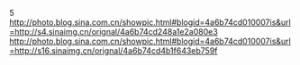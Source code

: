 5
http://photo.blog.sina.com.cn/showpic.html#blogid=4a6b74cd010007is&url=http://s4.sinaimg.cn/orignal/4a6b74cd248a1e2a080e3
http://photo.blog.sina.com.cn/showpic.html#blogid=4a6b74cd010007is&url=http://s16.sinaimg.cn/orignal/4a6b74cd4b1f643eb759f
